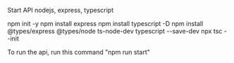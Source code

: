 Start API nodejs, express, typescript

npm init -y
npm install express
npm install typescript -D
npm install @types/express @types/node ts-node-dev typescript --save-dev
npx tsc --init

To run the api, run this command "npm run start"